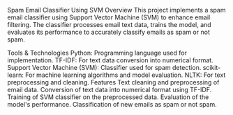 Spam Email Classifier Using SVM
Overview
This project implements a spam email classifier using Support Vector Machine (SVM) to enhance email filtering. The classifier processes email text data, trains the model, and evaluates its performance to accurately classify emails as spam or not spam.

Tools & Technologies
Python: Programming language used for implementation.
TF-IDF: For text data conversion into numerical format.
Support Vector Machine (SVM): Classifier used for spam detection.
scikit-learn: For machine learning algorithms and model evaluation.
NLTK: For text preprocessing and cleaning.
Features
Text cleaning and preprocessing of email data.
Conversion of text data into numerical format using TF-IDF.
Training of SVM classifier on the preprocessed data.
Evaluation of the model's performance.
Classification of new emails as spam or not spam.
